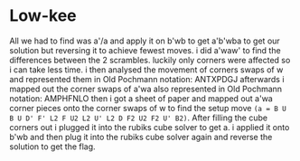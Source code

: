 # Low-kee

All we had to find was a'/a and apply it on b'wb to get a'b'wba to get our solution but reversing it to achieve fewest moves. i did a'waw' to find the differences between the 2 scrambles. luckily only corners were affected so i can take less time. i then analysed the movement of corners swaps of w and represented them in Old Pochmann notation: ANTXPDGJ afterwards i mapped out the corner swaps of a'wa also represented in Old Pochmann notation: AMPHFNLO then i got a sheet of paper and mapped out a'wa corner pieces onto the corner swaps of w to find the setup move `(a = B U B U D' F' L2 F U2 L2 U' L2 D F2 U2 F2 U' B2)`. After filling the cube corners out i plugged it into the rubiks cube solver to get a. i applied it onto b'wb and then plug it into the rubiks cube solver again and reverse the solution to get the flag.

